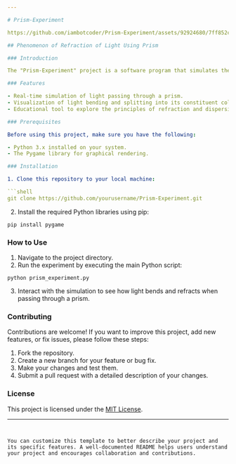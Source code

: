```yaml
---

# Prism-Experiment

https://github.com/iambotcoder/Prism-Experiment/assets/92924680/7ff852c4-0a98-4fbd-985f-594a87fd3882

## Phenomenon of Refraction of Light Using Prism

### Introduction

The "Prism-Experiment" project is a software program that simulates the phenomenon of the refraction of light using a prism. This interactive experiment allows you to understand and visualize how a prism bends light as it passes through, separating it into its constituent colors.

### Features

- Real-time simulation of light passing through a prism.
- Visualization of light bending and splitting into its constituent colors.
- Educational tool to explore the principles of refraction and dispersion of light.

### Prerequisites

Before using this project, make sure you have the following:

- Python 3.x installed on your system.
- The Pygame library for graphical rendering.

### Installation

1. Clone this repository to your local machine:

```shell
git clone https://github.com/yourusername/Prism-Experiment.git
```

2. Install the required Python libraries using pip:

```shell
pip install pygame
```

### How to Use

1. Navigate to the project directory.
2. Run the experiment by executing the main Python script:

```shell
python prism_experiment.py
```

3. Interact with the simulation to see how light bends and refracts when passing through a prism.

### Contributing

Contributions are welcome! If you want to improve this project, add new features, or fix issues, please follow these steps:

1. Fork the repository.
2. Create a new branch for your feature or bug fix.
3. Make your changes and test them.
4. Submit a pull request with a detailed description of your changes.

### License

This project is licensed under the [MIT License](LICENSE).

---
```


You can customize this template to better describe your project and its specific features. A well-documented README helps users understand your project and encourages collaboration and contributions.
